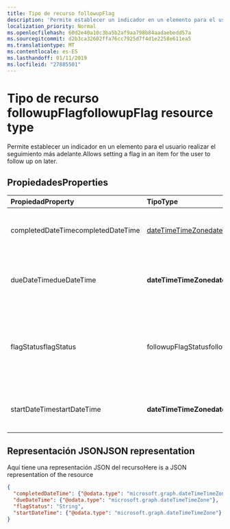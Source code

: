 ```yaml
---
title: Tipo de recurso followupFlag
description: 'Permite establecer un indicador en un elemento para el usuario realizar el seguimiento más adelante. '
localization_priority: Normal
ms.openlocfilehash: 60d2e40a10c3ba5b2af9aa798b84aadaebedd57a
ms.sourcegitcommit: d2b3ca32602ffa76cc7925d7f4d1e2258e611ea5
ms.translationtype: MT
ms.contentlocale: es-ES
ms.lasthandoff: 01/11/2019
ms.locfileid: "27885501"
---
```

# <a name="followupflag-resource-type"></a><span data-ttu-id="e4bbc-103">Tipo de recurso followupFlag</span><span class="sxs-lookup"><span data-stu-id="e4bbc-103">followupFlag resource type</span></span>


<span data-ttu-id="e4bbc-104">Permite establecer un indicador en un elemento para el usuario realizar el seguimiento más adelante.</span><span class="sxs-lookup"><span data-stu-id="e4bbc-104">Allows setting a flag in an item for the user to follow up on later.</span></span> 

## <a name="properties"></a><span data-ttu-id="e4bbc-105">Propiedades</span><span class="sxs-lookup"><span data-stu-id="e4bbc-105">Properties</span></span>
| <span data-ttu-id="e4bbc-106">Propiedad</span><span class="sxs-lookup"><span data-stu-id="e4bbc-106">Property</span></span>     | <span data-ttu-id="e4bbc-107">Tipo</span><span class="sxs-lookup"><span data-stu-id="e4bbc-107">Type</span></span>   |<span data-ttu-id="e4bbc-108">Descripción</span><span class="sxs-lookup"><span data-stu-id="e4bbc-108">Description</span></span>|
|:---------------|:--------|:----------|
|<span data-ttu-id="e4bbc-109">completedDateTime</span><span class="sxs-lookup"><span data-stu-id="e4bbc-109">completedDateTime</span></span>|[<span data-ttu-id="e4bbc-110">dateTimeTimeZone</span><span class="sxs-lookup"><span data-stu-id="e4bbc-110">dateTimeTimeZone</span></span>](datetimetimezone.md)|<span data-ttu-id="e4bbc-111">Fecha y hora en que se finalizó el seguimiento.</span><span class="sxs-lookup"><span data-stu-id="e4bbc-111">The date and time that the follow-up was finished.</span></span>|
|<span data-ttu-id="e4bbc-112">dueDateTime</span><span class="sxs-lookup"><span data-stu-id="e4bbc-112">dueDateTime</span></span>|<span data-ttu-id="e4bbc-113">**dateTimeTimeZone**</span><span class="sxs-lookup"><span data-stu-id="e4bbc-113">**dateTimeTimeZone**</span></span>|<span data-ttu-id="e4bbc-114">Fecha y hora en que se va a finalizar el seguimiento.</span><span class="sxs-lookup"><span data-stu-id="e4bbc-114">The date and time that the follow-up is to be finished.</span></span>|
|<span data-ttu-id="e4bbc-115">flagStatus</span><span class="sxs-lookup"><span data-stu-id="e4bbc-115">flagStatus</span></span>|<span data-ttu-id="e4bbc-116">followupFlagStatus</span><span class="sxs-lookup"><span data-stu-id="e4bbc-116">followupFlagStatus</span></span>|<span data-ttu-id="e4bbc-117">Estado del seguimiento de un elemento.</span><span class="sxs-lookup"><span data-stu-id="e4bbc-117">The status for follow-up for an item.</span></span> <span data-ttu-id="e4bbc-118">Los valores posibles son: `notFlagged`, `complete` y `flagged`.</span><span class="sxs-lookup"><span data-stu-id="e4bbc-118">Possible values are `notFlagged`, `complete`, and `flagged`.</span></span>|
|<span data-ttu-id="e4bbc-119">startDateTime</span><span class="sxs-lookup"><span data-stu-id="e4bbc-119">startDateTime</span></span>|<span data-ttu-id="e4bbc-120">**dateTimeTimeZone**</span><span class="sxs-lookup"><span data-stu-id="e4bbc-120">**dateTimeTimeZone**</span></span>|<span data-ttu-id="e4bbc-121">Fecha y hora en que va a iniciarse el seguimiento.</span><span class="sxs-lookup"><span data-stu-id="e4bbc-121">The date and time that the follow-up is to begin.</span></span>|

## <a name="json-representation"></a><span data-ttu-id="e4bbc-122">Representación JSON</span><span class="sxs-lookup"><span data-stu-id="e4bbc-122">JSON representation</span></span>

<span data-ttu-id="e4bbc-123">Aquí tiene una representación JSON del recurso</span><span class="sxs-lookup"><span data-stu-id="e4bbc-123">Here is a JSON representation of the resource</span></span>

<!-- {
  "blockType": "resource",
  "optionalProperties": [

  ],
  "@odata.type": "microsoft.graph.followupFlag"
}-->

```json
{
  "completedDateTime": {"@odata.type": "microsoft.graph.dateTimeTimeZone"},
  "dueDateTime": {"@odata.type": "microsoft.graph.dateTimeTimeZone"},
  "flagStatus": "String",
  "startDateTime": {"@odata.type": "microsoft.graph.dateTimeTimeZone"}
}

```

<!-- uuid: 8fcb5dbc-d5aa-4681-8e31-b001d5168d79
2015-10-25 14:57:30 UTC -->
<!-- {
  "type": "#page.annotation",
  "description": "followupFlag resource",
  "keywords": "",
  "section": "documentation",
  "tocPath": ""
}-->
